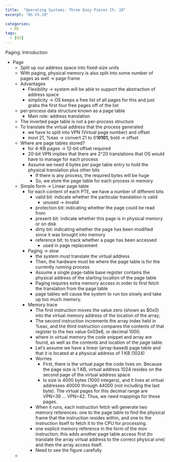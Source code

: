 ```yaml
---
title:  "Operating Systems: Three Easy Pieces Ch. 18"
excerpt: "OS Ch.18"

categories:
  - OS
tags:
  - [OS]
---
```


Paging: Introduction

- Page
    - Split up our address space into fixed-size units
    - With paging, physical memory is also split into some number of pages as well → page frame
    - Advantages
        - Flexibility → system will be able to support the abstraction of address space
        - simplicity → OS keeps a free list of all pages for this and just grabs the first four free pages off of the list
    - per-process data structure known as a page table
        - Main role: address translation
    - The inverted page table is not a per-process structure
    - To translate the virtual address that the process generated
        - we have to split into VPN (Virtual page number) and offset
        - movl 21, %eax → convert 21 to 01**0101,** bold → offset
    - Where are page tables stored?
        - for 4-KB pages → 12-bit offset required
        - 20-bit VPN implies that there are 2^20 translations that OS would have to manage for each process
        - Assume we need 4 bytes per page table entry to hold the physical translation plus other bits
            - If there is any process, the required bytes will be huge
            - So, we store the page table for each process in memory
    - Simple form → Linear page table
        - for each content of each PTE, we have a number of different bits
            - valid bit: indicate whether the particular translation is valid
                - unused → invalid
            - protection bit: indicating whether the page could be read from
            - present bit: indicate whether this page is in physical memory or on disk
            - dirty bit: indicating whether the page has been modified since it was brought into memory
            - reference bit: to track whether a page has been accessed
                - used in page replacement
        - Paging → slow
            - the system must translate the virtual address
            - Then, the hardware must be where the page table is for the currently running process
            - Assume a single page-table base register contains the physical address of the starting location of the page table
            - Paging requires extra memory access in order to first fetch the translation from the page table
            - page tables will cause the system to run too slowly and take up too much memory.
        - Memory trace
            - The first instruction moves the value zero (shown as $0x0) into the virtual memory address of the location of the array;
            - The second instruction increments the array index held in %eax, and the third instruction compares the contents of that register to the hex value 0x03e8, or decimal 1000.
            - where in virtual memory the code snippet and array are found, as well as the contents and location of the page table.
            - Let’s assume we have a linear (array-based) page table and that it is located at a physical address of 1 KB (1024)
            - Worries
                - First, there is the virtual page the code lives on. Because the page size is 1 KB, virtual address 1024 resides on the second page of the virtual address space
                - ts size is 4000 bytes (1000 integers), and it lives at virtual addresses 40000 through 44000 (not including the last byte). The virtual pages for this decimal range are VPN=39 ... VPN=42. Thus, we need mappings for these pages.
            - When it runs, each instruction fetch will generate two memory references: one to the page table to find the physical frame that the instruction resides within, and one to the instruction itself to fetch it to the CPU for processing.
            - one explicit memory reference in the form of the mov instruction; this adds another page table access first (to translate the array virtual address to the correct physical one) and then the array access itself.
            - Need to see the figure carefully
    -